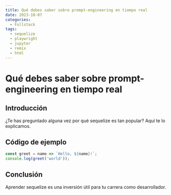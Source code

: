 ```yaml
---
title: Qué debes saber sobre prompt-engineering en tiempo real
date: 2023-10-07
categories:
  - Fullstack
tags:
  - sequelize
  - playwright
  - jupyter
  - remix
  - html
---
```


# Qué debes saber sobre prompt-engineering en tiempo real

## Introducción

¿Te has preguntado alguna vez por qué sequelize es tan popular? Aquí te lo explicamos.

## Código de ejemplo

```javascript
const greet = name => `Hello, ${name}!`;
console.log(greet('world'));
```

## Conclusión

Aprender sequelize es una inversión útil para tu carrera como desarrollador.